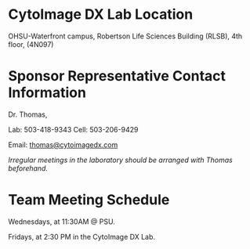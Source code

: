 # CytoImage DX Lab Location
OHSU-Waterfront campus, Robertson Life Sciences Building (RLSB), 4th floor, (4N097)

# Sponsor Representative Contact Information
Dr. Thomas,

Lab: 503-418-9343
Cell: 503-206-9429

Email: thomas@cytoimagedx.com

_Irregular meetings in the laboratory should be arranged with Thomas beforehand._ 

# Team Meeting Schedule
Wednesdays, at 11:30AM @ PSU.

Fridays, at 2:30 PM in the CytoImage DX Lab.

<!---
# Microscope: 
Zeiss AxioImager M2 upright. 
// Erase all // lines if you choose to add this hardware info back in.
Go to the datasheet by clicking [here](https://www.zeiss.com/microscopy/us/products/light-microscopes/axio-imager-2-for-biology.html).
//
# Computer: 
Dell precision T3500, with Xeon R CPU 3530 @2.8 GHz, 2 GB RAM.
//
OS is Windows XP professional service pack 3;  x32 bit version.
//
# XY stage: 
Marshauser Wetxiar GmbH & Co KG
//
Type: EK 75x50 mot. Tango CZ EMV
//
http://www.marzhauser.com/en/products/measuring-stages/manual-measuring-stages/ek-mr-series.html
//
Microscope measuring stages of the MTM-MR 75 x 50 _family?_
//
Serial No: 11102018
# Camera:  
//
Photometrics CoolSnap ES2.
//
Manual: https://www.photometrics.com/support/pdfs/manuals/CoolSNAPcf2ES2EZManual.pdf
//
Datasheet: https://www.photometrics.com/products/ccdcams/coolsnap_es2.php 
//
Serial No: A09M821001
---> 



    
